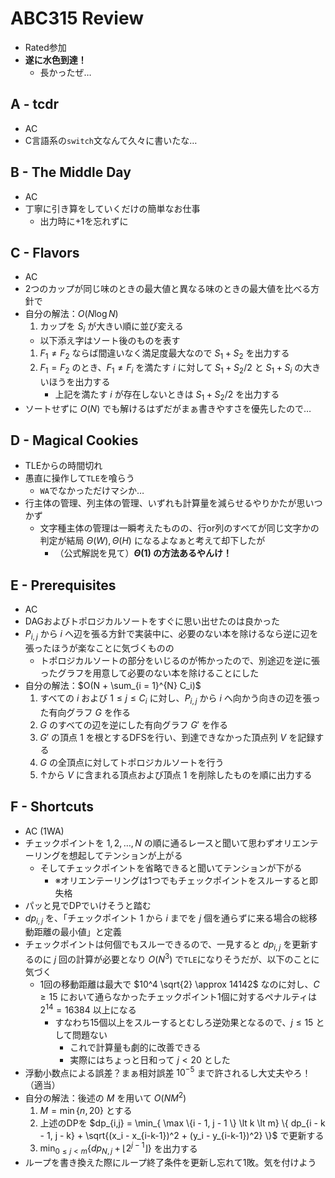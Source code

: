 # ABC315 Review
- Rated参加
- **遂に水色到達！**
  - 長かったぜ…

## A - tcdr
- AC
- C言語系の`switch`文なんて久々に書いたな…

## B - The Middle Day
- AC
- 丁寧に引き算をしていくだけの簡単なお仕事
  - 出力時に+1を忘れずに

## C - Flavors
- AC
- 2つのカップが同じ味のときの最大値と異なる味のときの最大値を比べる方針で
- 自分の解法：$O(N \log N)$
    1. カップを $S_i$ が大きい順に並び変える
    - 以下添え字はソート後のものを表す
    1. $F_1 \neq F_2$ ならば間違いなく満足度最大なので $S_1 + S_2$ を出力する
    1. $F_1 = F_2$ のとき、$F_1 \neq F_i$ を満たす $i$ に対して $S_1 + S_2 / 2$ と $S_1 + S_i$ の大きいほうを出力する
        - 上記を満たす $i$ が存在しないときは $S_1 + S_2 / 2$ を出力する
- ソートせずに $O(N)$ でも解けるはずだがまぁ書きやすさを優先したので…

## D - Magical Cookies
- TLEからの時間切れ
- 愚直に操作して`TLE`を喰らう
  - `WA`でなかっただけマシか…
- 行主体の管理、列主体の管理、いずれも計算量を減らせるやりかたが思いつかず
  - 文字種主体の管理は一瞬考えたものの、行or列のすべてが同じ文字かの判定が結局 $\Theta(W), \Theta(H)$ になるよなぁと考えて却下したが
    - （公式解説を見て）**$\Theta(1)$ の方法あるやんけ！**

## E - Prerequisites
- AC
- DAGおよびトポロジカルソートをすぐに思い出せたのは良かった
- $P_{i,j}$ から $i$ へ辺を張る方針で実装中に、必要のない本を除けるなら逆に辺を張ったほうが楽なことに気づくものの
  - トポロジカルソートの部分をいじるのが怖かったので、別途辺を逆に張ったグラフを用意して必要のない本を除けることにした
- 自分の解法：$O(N + \sum_{i = 1}^{N} C_i)$
    1. すべての $i$ および $1 \leq j \leq C_i$ に対し、$P_{i,j}$ から $i$ へ向かう向きの辺を張った有向グラフ $G$ を作る
    1. $G$ のすべての辺を逆にした有向グラフ $G'$ を作る
    1. $G'$ の頂点 $1$ を根とするDFSを行い、到達できなかった頂点列 $V$ を記録する
    1. $G$ の全頂点に対してトポロジカルソートを行う
    1. ↑から $V$ に含まれる頂点および頂点 $1$ を削除したものを順に出力する

## F - Shortcuts
- AC (1WA)
- チェックポイントを $1, 2, \dots , N$ の順に通るレースと聞いて思わずオリエンテーリングを想起してテンションが上がる
  - そしてチェックポイントを省略できると聞いてテンションが下がる
    - ※オリエンテーリングは1つでもチェックポイントをスルーすると即失格
- パッと見でDPでいけそうと踏む
- $dp_{i,j}$ を、「チェックポイント $1$ から $i$ までを $j$ 個を通らずに来る場合の総移動距離の最小値」と定義
- チェックポイントは何個でもスルーできるので、一見すると $dp_{i,j}$ を更新するのに $j$ 回の計算が必要となり $O(N^3)$ で`TLE`になりそうだが、以下のことに気づく
  - 1回の移動距離は最大で $10^4 \sqrt{2} \approx 14142$ なのに対し、$C \geq 15$ において通らなかったチェックポイント1個に対するペナルティは $2^{14} = 16384$ 以上になる
    - すなわち15個以上をスルーするとむしろ逆効果となるので、$j \leq 15$ として問題ない
      - これで計算量も劇的に改善できる
      - 実際にはちょっと日和って $j \lt 20$ とした
- 浮動小数点による誤差？まぁ相対誤差 $10^{-5}$ まで許されるし大丈夫やろ！（適当）
- 自分の解法：後述の $M$ を用いて $O(NM^2)$
    1. $M = \min \{ n, 20 \}$ とする
    1. 上述のDPを $dp_{i,j} = \min_{ \max \{i - 1, j - 1 \} \lt k \lt m} \{ dp_{i - k - 1, j - k} + \sqrt{(x_i - x_{i-k-1})^2 + (y_i - y_{i-k-1})^2} \}$ で更新する
    1. $\min_{0 \leq j \lt m} \{ dp_{N,j} + \lfloor 2^{j - 1} \rfloor \}$ を出力する
- ループを書き換えた際にループ終了条件を更新し忘れて1敗。気を付けよう
